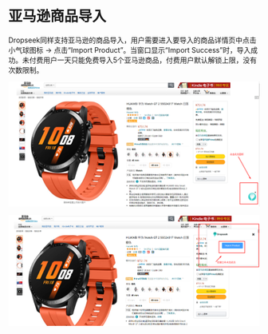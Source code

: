 # 亚马逊商品导入

Dropseek同样支持亚马逊的商品导入，用户需要进入要导入的商品详情页中点击小气球图标 -&gt; 点击“Import Product”。当窗口显示“Import Success”时，导入成功。未付费用户一天只能免费导入5个亚马逊商品，付费用户默认解锁上限，没有次数限制。

![](.gitbook/assets/ya-ma-xun-.png)

![](.gitbook/assets/dao-ru-.png)

